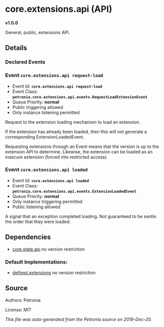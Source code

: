 # core.extensions.api (API)
**v1.0.0**

General, public, extensions API.

## Details


### Declared Events


### Event `core.extensions.api request-load`

* Event Id: **`core.extensions.api request-load`**
* Event Class: **`petronia.core.extensions.api.events.RequestLoadExtensionEvent`**
* Queue Priority: **normal**
* Public triggering allowed
* Only instance listening permitted

Request to the extension loading mechanism to load an extension.


If the extension has already been loaded, then this will not generate a
corresponding ExtensionLoadedEvent.


Requesting extensions through an Event means that the version is up to the
extension API to determine.  Likewise, the extension can be loaded as an
insecure extension (forced into restricted access).

### Event `core.extensions.api loaded`

* Event Id: **`core.extensions.api loaded`**
* Event Class: **`petronia.core.extensions.api.events.ExtensionLoadedEvent`**
* Queue Priority: **normal**
* Only instance triggering permitted
* Public listening allowed

A signal that an exception completed loading.  Not guaranteed to be sentin the order that they were loaded.








## Dependencies

* [core.state.api](core.state.api.md)
  no version restriction



### Default Implementations:
* [defimpl.extensions](defimpl.extensions.md)
  no version restriction


## Source

Authors: Petronia

License: MIT

*This file was auto-generated from the Petronia source on 2019-Dec-20.*
